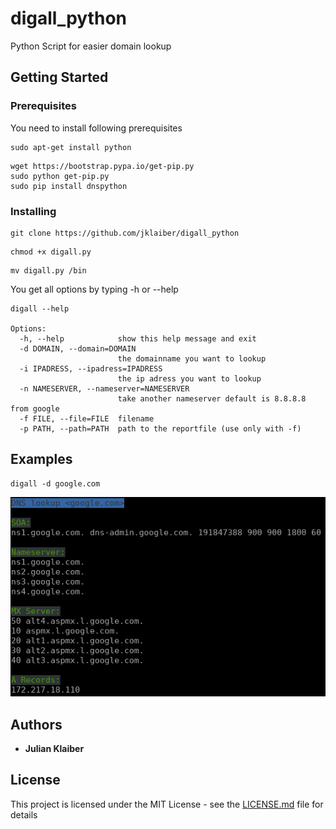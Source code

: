 # digall_python
Python Script for easier domain lookup

## Getting Started

### Prerequisites

You need to install following prerequisites

```
sudo apt-get install python
```
```
wget https://bootstrap.pypa.io/get-pip.py
sudo python get-pip.py
sudo pip install dnspython
```

### Installing

```
git clone https://github.com/jklaiber/digall_python
```
```
chmod +x digall.py
```
```
mv digall.py /bin
```

You get all options by typing -h or --help
```
digall --help

Options:
  -h, --help            show this help message and exit
  -d DOMAIN, --domain=DOMAIN
                        the domainname you want to lookup
  -i IPADRESS, --ipadress=IPADRESS
                        the ip adress you want to lookup
  -n NAMESERVER, --nameserver=NAMESERVER
                        take another nameserver default is 8.8.8.8 from google
  -f FILE, --file=FILE  filename
  -p PATH, --path=PATH  path to the reportfile (use only with -f)

```

## Examples
```
digall -d google.com
```
![example_google.com](https://github.com/jklaiber/digall_python/blob/master/examples.png)


## Authors

* **Julian Klaiber** 

## License

This project is licensed under the MIT License - see the [LICENSE.md](LICENSE.md) file for details
